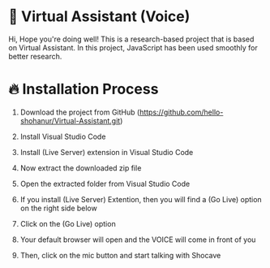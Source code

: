 # 🤖 Virtual Assistant (Voice)
Hi, Hope you're doing well!
This is a research-based project that is based on Virtual Assistant. In this project, JavaScript has been used smoothly for better research.

# 🔥 Installation Process
01. Download the project from GitHub (https://github.com/hello-shohanur/Virtual-Assistant.git)

02. Install Visual Studio Code

03. Install (Live Server) extension in Visual Studio Code
    
04. Now extract the downloaded zip file

05. Open the extracted folder from Visual Studio Code

06. If you install (Live Server) Extention, then you will find a (Go Live) option on the right side below

07. Click on the (Go Live) option

08. Your default browser will open and the VOICE will come in front of you

09. Then, click on the mic button and start talking with Shocave


